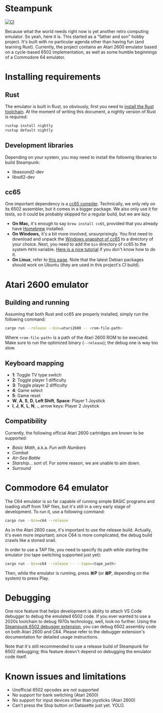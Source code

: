 # Steampunk

[![CI](https://github.com/bl-nero/steampunk/actions/workflows/ci.yml/badge.svg)](https://github.com/bl-nero/steampunk/actions/workflows/ci.yml)

Because what the world needs right now is yet another retro computing emulator.
So yeah, here it is. This started as a "father and son" hobby project. It's
built with no particular agenda other than having fun (and learning Rust).
Currently, the project contains an Atari 2600 emulator based on a cycle-based
6502 implementation, as well as some humble beginnings of a Commodore 64
emulator.

# Installing requirements

## Rust

The emulator is built in Rust, so obviously, first you need to
[install the Rust toolchain](https://www.rust-lang.org/tools/install). At the
moment of writing this document, a nightly version of Rust is required:

```sh
rustup install nightly
rustup default nightly
```

## Development libraries

Depending on your system, you may need to install the following libraries to
build Steampunk:

- libasound2-dev
- libsdl2-dev

## cc65

One important dependency is a [cc65 compiler](https://cc65.github.io/).
Technically, we only rely on its 6502 assembler, but it comes in a bigger
package. We also only use it for tests, so it could be probably skipped for a
regular build, but we are lazy.

- **On Mac,** it's enough to say `brew install cc65`, provided that you already
  have [Homebrew](https://brew.sh/) installed.
- **On Windows,** it's a bit more involved, unsurprisingly. You first need to
  download and unpack the
  [Windows snapshot of cc65](https://sourceforge.net/projects/cc65/files/cc65-snapshot-win32.zip)
  to a directory of your choice. Next, you need to add the `bin` directory of
  cc65 to the system `PATH` variable.
  [Here is a nice tutorial](https://www.howtogeek.com/118594/how-to-edit-your-system-path-for-easy-command-line-access/)
  if you don't know how to do it.
- **On Linux**, refer to
  [this page](https://software.opensuse.org/download.html?project=home%3Astrik&package=cc65).
  Note that the latest Debian packages should work on Ubuntu (they are used in
  this project's CI build).

# Atari 2600 emulator

## Building and running

Assuming that both Rust and cc65 are properly installed, simply run the
following command:

```sh
cargo run --release --bin=atari2600 -- <rom-file-path>
```

Where `<rom-file-path>` is a path of the Atari 2600 ROM to be executed. Make
sure to run the optimized binary (`--release`); the debug one is way too slow.

## Keyboard mapping

- **1**: Toggle TV type switch
- **2**: Toggle player 1 difficulty
- **3**: Toggle player 2 difficulty
- **4**: Game select
- **5**: Game reset
- **W**, **A**, **S**, **D**, **Left Shift**, **Space**: Player 1 Joystick
- **I**, **J**, **K**, **L**, **N**, **.**, arrow keys: Player 2 Joystick

## Compatibility

Currently, the following official Atari 2600 cartridges are known to be
supported:

- _Basic Math_, a.k.a. _Fun with Numbers_
- _Combat_
- _Air-Sea Battle_
- _Starship_… sort of. For some reason, we are unable to aim down.
- _Surround_

# Commodore 64 emulator

The C64 emulator is so far capable of running simple BASIC programs and loading
stuff from TAP files, but it's still in a very early stage of development. To
run it, use a following command:

```sh
cargo run --bin=c64 --release
```

As in the Atari 2600 case, it's important to use the release build. Actually,
it's even more important; since C64 is more complicated, the debug build crawls
like a stoned snail.

In order to use a TAP file, you need to specify its path while starting the
emulator (no tape switching supported just yet):

```sh
cargo run --bin=c64 --release -- --tape=<tape_path>
```

Then, while the emulator is running, press **⌘P** (or **⊞P**, depending on the
system) to press Play.

# Debugging

One nice feature that helps development is ability to attach VS Code debugger to
debug the emulated 6502 code. If you ever wanted to use a 2020s toolchain to
debug 1970s technology, well, look no further. Using the
[Steampunk 6502 debugger extension](https://marketplace.visualstudio.com/items?itemName=BartoszLeper.steampunk-6502-debugger),
you can debug 6502 assembly code on both Atari 2600 and C64. Please refer to the
debugger extension's documentation for detailed usage instructions.

Note that it's still recommended to use a release build of Steampunk for 6502
debugging; this feature doesn't depend on debugging the emulator code itself.

# Known issues and limitations

- Unofficial 6502 opcodes are not supported
- No support for bank switching (Atari 2600)
- No support for input devices other than joysticks (Atari 2600)
- Can't press the Stop button on Datasette just yet. YOLO.
